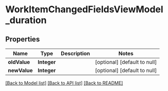 # WorkItemChangedFieldsViewModel_duration
## Properties

| Name | Type | Description | Notes |
|------------ | ------------- | ------------- | -------------|
| **oldValue** | **Integer** |  | [optional] [default to null] |
| **newValue** | **Integer** |  | [optional] [default to null] |

[[Back to Model list]](../README.md#documentation-for-models) [[Back to API list]](../README.md#documentation-for-api-endpoints) [[Back to README]](../README.md)

